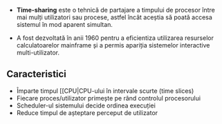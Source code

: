 - **Time-sharing** este o tehnică de partajare a timpului de procesor între mai mulți utilizatori sau procese, astfel încât aceștia să poată accesa sistemul în mod aparent simultan.

- A fost dezvoltată în anii 1960 pentru a eficientiza utilizarea resurselor calculatoarelor mainframe și a permis apariția sistemelor interactive multi-utilizator.

## Caracteristici

- Împarte timpul [[CPU|CPU-ului în intervale scurte (time slices)
- Fiecare proces/utilizator primește pe rând controlul procesorului
- Scheduler-ul sistemului decide ordinea execuției
- Reduce timpul de așteptare perceput de utilizator
